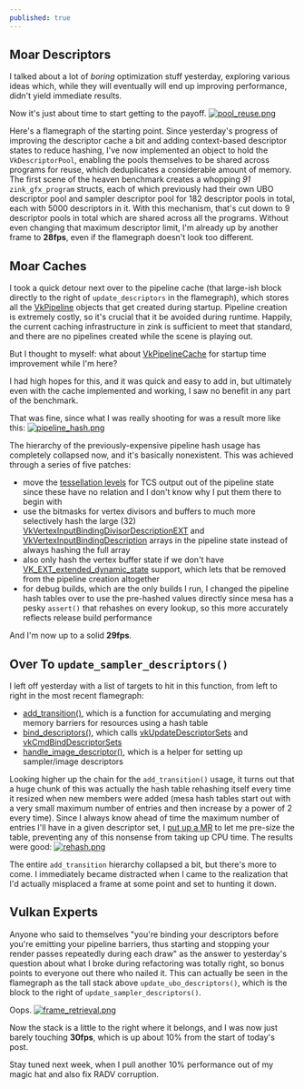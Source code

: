 ```yaml
---
published: true
---
```

## Moar Descriptors

I talked about a lot of *boring* optimization stuff yesterday, exploring various ideas which, while they will eventually will end up improving performance, didn't yield immediate results.

Now it's just about time to start getting to the payoff.
[![pool_reuse.png]({{site.url}}/assets/desc_profiling1/pool_reuse.png)]({{site.url}}/assets/desc_profiling1/pool_reuse.png)

Here's a flamegraph of the starting point. Since yesterday's progress of improving the descriptor cache a bit and adding context-based descriptor states to reduce hashing, I've now implemented an object to hold the `VkDescriptorPool`, enabling the pools themselves to be shared across programs for reuse, which deduplicates a considerable amount of memory. The first scene of the heaven benchmark creates a whopping *91* `zink_gfx_program` structs, each of which previously had their own UBO descriptor pool and sampler descriptor pool for 182 descriptor pools in total, each with 5000 descriptors in it. With this mechanism, that's cut down to 9 descriptor pools in total which are shared across all the programs. Without even changing that maximum descriptor limit, I'm already up by another frame to **28fps**, even if the flamegraph doesn't look too different.

## Moar Caches
I took a quick detour next over to the pipeline cache (that large-ish block directly to the right of `update_descriptors` in the flamegraph), which stores all the [VkPipeline](https://www.khronos.org/registry/vulkan/specs/1.2-extensions/man/html/VkPipeline.html) objects that get created during startup. Pipeline creation is extremely costly, so it's crucial that it be avoided during runtime. Happily, the current caching infrastructure in zink is sufficient to meet that standard, and there are no pipelines created while the scene is playing out.

But I thought to myself: what about [VkPipelineCache](https://www.khronos.org/registry/vulkan/specs/1.2-extensions/man/html/VkPipelineCache.html) for startup time improvement while I'm here?

I had high hopes for this, and it was quick and easy to add in, but ultimately even with the cache implemented and working, I saw no benefit in any part of the benchmark.

That was fine, since what I was really shooting for was a result more like this:
[![pipeline_hash.png]({{site.url}}/assets/desc_profiling1/pipeline_hash.png)]({{site.url}}/assets/desc_profiling1/pipeline_hash.png)

The hierarchy of the previously-expensive pipeline hash usage has completely collapsed now, and it's basically nonexistent. This was achieved through a series of five patches:
* move the [tessellation levels](https://www.khronos.org/opengl/wiki/Tessellation_Control_Shader#Built-in_outputs) for TCS output out of the pipeline state since these have no relation and I don't know why I put them there to begin with
* use the bitmasks for vertex divisors and buffers to much more selectively hash the large (32) [VkVertexInputBindingDivisorDescriptionEXT](https://www.khronos.org/registry/vulkan/specs/1.2-extensions/man/html/VkVertexInputBindingDivisorDescriptionEXT.html) and [VkVertexInputBindingDescription](https://www.khronos.org/registry/vulkan/specs/1.2-extensions/man/html/VkVertexInputBindingDescription.html) arrays in the pipeline state instead of always hashing the full array
* also only hash the vertex buffer state if we don't have [VK_EXT_extended_dynamic_state](https://www.khronos.org/registry/vulkan/specs/1.2-extensions/man/html/VK_EXT_extended_dynamic_state.html) support, which lets that be removed from the pipeline creation altogether
* for debug builds, which are the only builds I run, I changed the pipeline hash tables over to use the pre-hashed values directly since mesa has a pesky `assert()` that rehashes on every lookup, so this more accurately reflects release build performance

And I'm now up to a solid **29fps**.

## Over To `update_sampler_descriptors()`
I left off yesterday with a list of targets to hit in this function, from left to right in the most recent flamegraph:
* [add_transition()](https://gitlab.freedesktop.org/zmike/mesa/-/blob/blog-20201008/src/gallium/drivers/zink/zink_draw.c#L223), which is a function for accumulating and merging memory barriers for resources using a hash table
* [bind_descriptors()](https://gitlab.freedesktop.org/zmike/mesa/-/blob/blog-20201008/src/gallium/drivers/zink/zink_draw.c#L272), which calls [vkUpdateDescriptorSets](https://www.khronos.org/registry/vulkan/specs/1.2-extensions/man/html/vkUpdateDescriptorSets.html) and [vkCmdBindDescriptorSets](https://www.khronos.org/registry/vulkan/specs/1.2-extensions/man/html/vkCmdBindDescriptorSets.html)
* [handle_image_descriptor()](https://gitlab.freedesktop.org/zmike/mesa/-/blob/blog-20201008/src/gallium/drivers/zink/zink_draw.c#L467), which is a helper for setting up sampler/image descriptors

Looking higher up the chain for the `add_transition()` usage, it turns out that a huge chunk of this was actually the hash table rehashing itself every time it resized when new members were added (mesa hash tables start out with a very small maximum number of entries and then increase by a power of 2 every time). Since I always know ahead of time the maximum number of entries I'll have in a given descriptor set, I [put up a MR](https://gitlab.freedesktop.org/mesa/mesa/-/merge_requests/7037) to let me pre-size the table, preventing any of this nonsense from taking up CPU time. The results were good:
[![rehash.png]({{site.url}}/assets/desc_profiling1/rehash.png)]({{site.url}}/assets/desc_profiling1/rehash.png)

The entire `add_transition` hierarchy collapsed a bit, but there's more to come. I immediately became distracted when I came to the realization that I'd actually misplaced a frame at some point and set to hunting it down.

## Vulkan Experts
Anyone who said to themselves "you're binding your descriptors before you're emitting your pipeline barriers, thus starting and stopping your render passes repeatedly during each draw" as the answer to yesterday's question about what I broke during refactoring was totally right, so bonus points to everyone out there who nailed it. This can actually be seen in the flamegraph as the tall stack above `update_ubo_descriptors()`, which is the block to the right of `update_sampler_descriptors()`.

Oops.
[![frame_retrieval.png]({{site.url}}/assets/desc_profiling1/frame_retrieval.png)]({{site.url}}/assets/desc_profiling1/frame_retrieval.png)

Now the stack is a little to the right where it belongs, and I was now just barely touching **30fps**, which is up about 10% from the start of today's post.

Stay tuned next week, when I pull another 10% performance out of my magic hat and also fix RADV corruption.
